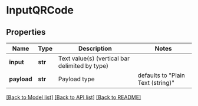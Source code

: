# InputQRCode

## Properties
Name | Type | Description | Notes
------------ | ------------- | ------------- | -------------
**input** | **str** | Text value(s) (vertical bar delimited by type) | 
**payload** | **str** | Payload type | defaults to "Plain Text (string)"

[[Back to Model list]](../README.md#documentation-for-models) [[Back to API list]](../README.md#documentation-for-api-endpoints) [[Back to README]](../README.md)


